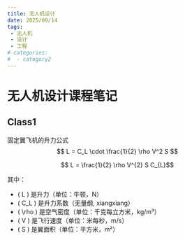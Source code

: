 ```yaml
---
title: 无人机设计
date: 2025/09/14
tags:
 - 无人机
 - 设计
 - 工程
# categories:
#  - category2
---
```


# 无人机设计课程笔记

## Class1

固定翼飞机的升力公式
$$ L = C_L \cdot \frac{1}{2} \rho V^2 S $$

$$ L = \frac{1}{2} \rho V^{2} S C_{L}$$

其中：
- \( L \) 是升力（单位：牛顿，N）
- \( C_L \) 是升力系数（无量纲, xiangxiang）
- \( \rho \) 是空气密度（单位：千克每立方米，kg/m³）
- \( V \) 是飞行速度（单位：米每秒，m/s）
- \( S \) 是翼面积（单位：平方米，m²）